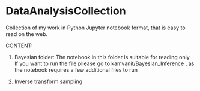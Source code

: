 # DataAnalysisCollection
Collection of my work in Python Jupyter notebook format, that is easy to read on the web.

CONTENT:
1. Bayesian folder:
     The notebook in this folder is suitable for reading only. If you want to run the file pllease go to kamvanit/Bayesian_Inference , as the notebook requires a few additional files to run

2. Inverse transform sampling
